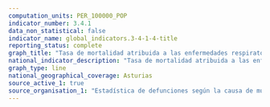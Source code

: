 ```yaml
---
computation_units: PER_100000_POP
indicator_number: 3.4.1
data_non_statistical: false
indicator_name: global_indicators.3-4-1-4-title
reporting_status: complete
graph_title: "Tasa de mortalidad atribuida a las enfermedades respiratorias crónicas"
national_indicator_description: "Tasa de mortalidad atribuida a las enfermedades respiratorias crónicas"
graph_type: line
national_geographical_coverage: Asturias
source_active_1: true
source_organisation_1: "Estadística de defunciones según la causa de muerte, INE"
---
```

